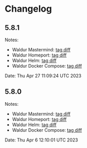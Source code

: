 # Changelog

## 5.8.1

Notes: 

* Waldur Mastermind: [tag diff](https://github.com/waldur/waldur-mastermind/compare/5.8.0...v5.8.1)
* Waldur Homeport: [tag diff](https://github.com/waldur/waldur-homeport/compare/5.8.0...v5.8.1)
* Waldur Helm: [tag diff](https://github.com/waldur/waldur-helm/compare/5.8.0...v5.8.1)
* Waldur Docker Compose: [tag diff](https://github.com/waldur/waldur-docker-compose/compare/5.8.0...v5.8.1)

Date: Thu Apr 27 11:09:24 UTC 2023


## 5.8.0

Notes:

* Waldur Mastermind: [tag diff](https://github.com/waldur/waldur-mastermind/compare/v5.7.9...v5.8.0)
* Waldur Homeport: [tag diff](https://github.com/waldur/waldur-homeport/compare/v5.7.9...v5.8.0)
* Waldur Helm: [tag diff](https://github.com/waldur/waldur-helm/compare/v5.7.9...v5.8.0)
* Waldur Docker Compose: [tag diff](https://github.com/waldur/waldur-docker-compose/compare/v5.7.9...v5.8.0)

Date: Thu Apr  6 12:10:01 UTC 2023
